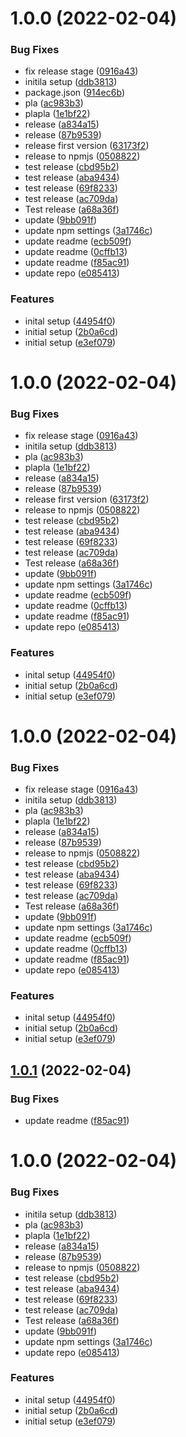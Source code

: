 # 1.0.0 (2022-02-04)


### Bug Fixes

* fix release stage ([0916a43](https://github.com/aimarjs/rest-error-handlers/commit/0916a43e2986b8046b6741b1652f08497812d772))
* initila setup ([ddb3813](https://github.com/aimarjs/rest-error-handlers/commit/ddb381342a5969fa2ade38db2a8736a9224377a1))
* package.json ([914ec6b](https://github.com/aimarjs/rest-error-handlers/commit/914ec6ba096af5c824574d48b5d18a3b16a2c1c0))
* pla ([ac983b3](https://github.com/aimarjs/rest-error-handlers/commit/ac983b31078b8309be960f79901829e4bcdb6a88))
* plapla ([1e1bf22](https://github.com/aimarjs/rest-error-handlers/commit/1e1bf224e7fe1b4cac13b30f4e2ff269ec6fac50))
* release ([a834a15](https://github.com/aimarjs/rest-error-handlers/commit/a834a1578d8cc8a03c14c11ec8e2cd7744fff6ec))
* release ([87b9539](https://github.com/aimarjs/rest-error-handlers/commit/87b9539ce4925196d9d1e74075c2e9de0c83016c))
* release first version ([63173f2](https://github.com/aimarjs/rest-error-handlers/commit/63173f2937b0497629e27557cae51b2e8bfa22f7))
* release to npmjs ([0508822](https://github.com/aimarjs/rest-error-handlers/commit/0508822cefd9db4b99030ffa9b461c7b6dab5455))
* test release ([cbd95b2](https://github.com/aimarjs/rest-error-handlers/commit/cbd95b294bdc7e68e8ce408633dac900a7a78b6f))
* test release ([aba9434](https://github.com/aimarjs/rest-error-handlers/commit/aba9434a4c9fd5f3939784c1a734f006264ef635))
* test release ([69f8233](https://github.com/aimarjs/rest-error-handlers/commit/69f823340f3f4ebb17f0dce5ecc96a12f2d643aa))
* test release ([ac709da](https://github.com/aimarjs/rest-error-handlers/commit/ac709dac5dd47be132332dc1c2daddb96521ac3f))
* Test release ([a68a36f](https://github.com/aimarjs/rest-error-handlers/commit/a68a36fde18addb11c6817540cf4861de54e9553))
* update ([9bb091f](https://github.com/aimarjs/rest-error-handlers/commit/9bb091ff3d43462f3f332e4a5a33b4a02742342b))
* update npm settings ([3a1746c](https://github.com/aimarjs/rest-error-handlers/commit/3a1746c3235847806f37a1e6b1478c0f0898ea42))
* update readme ([ecb509f](https://github.com/aimarjs/rest-error-handlers/commit/ecb509faf082493455e5a85d22a5ee0500321fb3))
* update readme ([0cffb13](https://github.com/aimarjs/rest-error-handlers/commit/0cffb131c5e7f5adc963ff5d5c33851f55edf3c4))
* update readme ([f85ac91](https://github.com/aimarjs/rest-error-handlers/commit/f85ac9168cc3d9cfd3f4e53e44e373ce97bda136))
* update repo ([e085413](https://github.com/aimarjs/rest-error-handlers/commit/e08541383f5bafb1c5822fc4369171f71362c379))


### Features

* inital setup ([44954f0](https://github.com/aimarjs/rest-error-handlers/commit/44954f011d7f0bf23bb8a12b6a26a5142240b9c2))
* initial setup ([2b0a6cd](https://github.com/aimarjs/rest-error-handlers/commit/2b0a6cda31be030b3169960e8b57a08b59ad5ea2))
* initial setup ([e3ef079](https://github.com/aimarjs/rest-error-handlers/commit/e3ef07931c517262e72e4f0adb3a51392a06e066))

# 1.0.0 (2022-02-04)


### Bug Fixes

* fix release stage ([0916a43](https://github.com/aimarjs/rest-error-handlers/commit/0916a43e2986b8046b6741b1652f08497812d772))
* initila setup ([ddb3813](https://github.com/aimarjs/rest-error-handlers/commit/ddb381342a5969fa2ade38db2a8736a9224377a1))
* pla ([ac983b3](https://github.com/aimarjs/rest-error-handlers/commit/ac983b31078b8309be960f79901829e4bcdb6a88))
* plapla ([1e1bf22](https://github.com/aimarjs/rest-error-handlers/commit/1e1bf224e7fe1b4cac13b30f4e2ff269ec6fac50))
* release ([a834a15](https://github.com/aimarjs/rest-error-handlers/commit/a834a1578d8cc8a03c14c11ec8e2cd7744fff6ec))
* release ([87b9539](https://github.com/aimarjs/rest-error-handlers/commit/87b9539ce4925196d9d1e74075c2e9de0c83016c))
* release first version ([63173f2](https://github.com/aimarjs/rest-error-handlers/commit/63173f2937b0497629e27557cae51b2e8bfa22f7))
* release to npmjs ([0508822](https://github.com/aimarjs/rest-error-handlers/commit/0508822cefd9db4b99030ffa9b461c7b6dab5455))
* test release ([cbd95b2](https://github.com/aimarjs/rest-error-handlers/commit/cbd95b294bdc7e68e8ce408633dac900a7a78b6f))
* test release ([aba9434](https://github.com/aimarjs/rest-error-handlers/commit/aba9434a4c9fd5f3939784c1a734f006264ef635))
* test release ([69f8233](https://github.com/aimarjs/rest-error-handlers/commit/69f823340f3f4ebb17f0dce5ecc96a12f2d643aa))
* test release ([ac709da](https://github.com/aimarjs/rest-error-handlers/commit/ac709dac5dd47be132332dc1c2daddb96521ac3f))
* Test release ([a68a36f](https://github.com/aimarjs/rest-error-handlers/commit/a68a36fde18addb11c6817540cf4861de54e9553))
* update ([9bb091f](https://github.com/aimarjs/rest-error-handlers/commit/9bb091ff3d43462f3f332e4a5a33b4a02742342b))
* update npm settings ([3a1746c](https://github.com/aimarjs/rest-error-handlers/commit/3a1746c3235847806f37a1e6b1478c0f0898ea42))
* update readme ([ecb509f](https://github.com/aimarjs/rest-error-handlers/commit/ecb509faf082493455e5a85d22a5ee0500321fb3))
* update readme ([0cffb13](https://github.com/aimarjs/rest-error-handlers/commit/0cffb131c5e7f5adc963ff5d5c33851f55edf3c4))
* update readme ([f85ac91](https://github.com/aimarjs/rest-error-handlers/commit/f85ac9168cc3d9cfd3f4e53e44e373ce97bda136))
* update repo ([e085413](https://github.com/aimarjs/rest-error-handlers/commit/e08541383f5bafb1c5822fc4369171f71362c379))


### Features

* inital setup ([44954f0](https://github.com/aimarjs/rest-error-handlers/commit/44954f011d7f0bf23bb8a12b6a26a5142240b9c2))
* initial setup ([2b0a6cd](https://github.com/aimarjs/rest-error-handlers/commit/2b0a6cda31be030b3169960e8b57a08b59ad5ea2))
* initial setup ([e3ef079](https://github.com/aimarjs/rest-error-handlers/commit/e3ef07931c517262e72e4f0adb3a51392a06e066))

# 1.0.0 (2022-02-04)


### Bug Fixes

* fix release stage ([0916a43](https://github.com/aimarjs/error-handlers/commit/0916a43e2986b8046b6741b1652f08497812d772))
* initila setup ([ddb3813](https://github.com/aimarjs/error-handlers/commit/ddb381342a5969fa2ade38db2a8736a9224377a1))
* pla ([ac983b3](https://github.com/aimarjs/error-handlers/commit/ac983b31078b8309be960f79901829e4bcdb6a88))
* plapla ([1e1bf22](https://github.com/aimarjs/error-handlers/commit/1e1bf224e7fe1b4cac13b30f4e2ff269ec6fac50))
* release ([a834a15](https://github.com/aimarjs/error-handlers/commit/a834a1578d8cc8a03c14c11ec8e2cd7744fff6ec))
* release ([87b9539](https://github.com/aimarjs/error-handlers/commit/87b9539ce4925196d9d1e74075c2e9de0c83016c))
* release to npmjs ([0508822](https://github.com/aimarjs/error-handlers/commit/0508822cefd9db4b99030ffa9b461c7b6dab5455))
* test release ([cbd95b2](https://github.com/aimarjs/error-handlers/commit/cbd95b294bdc7e68e8ce408633dac900a7a78b6f))
* test release ([aba9434](https://github.com/aimarjs/error-handlers/commit/aba9434a4c9fd5f3939784c1a734f006264ef635))
* test release ([69f8233](https://github.com/aimarjs/error-handlers/commit/69f823340f3f4ebb17f0dce5ecc96a12f2d643aa))
* test release ([ac709da](https://github.com/aimarjs/error-handlers/commit/ac709dac5dd47be132332dc1c2daddb96521ac3f))
* Test release ([a68a36f](https://github.com/aimarjs/error-handlers/commit/a68a36fde18addb11c6817540cf4861de54e9553))
* update ([9bb091f](https://github.com/aimarjs/error-handlers/commit/9bb091ff3d43462f3f332e4a5a33b4a02742342b))
* update npm settings ([3a1746c](https://github.com/aimarjs/error-handlers/commit/3a1746c3235847806f37a1e6b1478c0f0898ea42))
* update readme ([ecb509f](https://github.com/aimarjs/error-handlers/commit/ecb509faf082493455e5a85d22a5ee0500321fb3))
* update readme ([0cffb13](https://github.com/aimarjs/error-handlers/commit/0cffb131c5e7f5adc963ff5d5c33851f55edf3c4))
* update readme ([f85ac91](https://github.com/aimarjs/error-handlers/commit/f85ac9168cc3d9cfd3f4e53e44e373ce97bda136))
* update repo ([e085413](https://github.com/aimarjs/error-handlers/commit/e08541383f5bafb1c5822fc4369171f71362c379))


### Features

* inital setup ([44954f0](https://github.com/aimarjs/error-handlers/commit/44954f011d7f0bf23bb8a12b6a26a5142240b9c2))
* initial setup ([2b0a6cd](https://github.com/aimarjs/error-handlers/commit/2b0a6cda31be030b3169960e8b57a08b59ad5ea2))
* initial setup ([e3ef079](https://github.com/aimarjs/error-handlers/commit/e3ef07931c517262e72e4f0adb3a51392a06e066))

## [1.0.1](https://github.com/aimarjs/error-handlers/compare/v1.0.0...v1.0.1) (2022-02-04)


### Bug Fixes

* update readme ([f85ac91](https://github.com/aimarjs/error-handlers/commit/f85ac9168cc3d9cfd3f4e53e44e373ce97bda136))

# 1.0.0 (2022-02-04)


### Bug Fixes

* initila setup ([ddb3813](https://github.com/aimarjs/error-handlers/commit/ddb381342a5969fa2ade38db2a8736a9224377a1))
* pla ([ac983b3](https://github.com/aimarjs/error-handlers/commit/ac983b31078b8309be960f79901829e4bcdb6a88))
* plapla ([1e1bf22](https://github.com/aimarjs/error-handlers/commit/1e1bf224e7fe1b4cac13b30f4e2ff269ec6fac50))
* release ([a834a15](https://github.com/aimarjs/error-handlers/commit/a834a1578d8cc8a03c14c11ec8e2cd7744fff6ec))
* release ([87b9539](https://github.com/aimarjs/error-handlers/commit/87b9539ce4925196d9d1e74075c2e9de0c83016c))
* release to npmjs ([0508822](https://github.com/aimarjs/error-handlers/commit/0508822cefd9db4b99030ffa9b461c7b6dab5455))
* test release ([cbd95b2](https://github.com/aimarjs/error-handlers/commit/cbd95b294bdc7e68e8ce408633dac900a7a78b6f))
* test release ([aba9434](https://github.com/aimarjs/error-handlers/commit/aba9434a4c9fd5f3939784c1a734f006264ef635))
* test release ([69f8233](https://github.com/aimarjs/error-handlers/commit/69f823340f3f4ebb17f0dce5ecc96a12f2d643aa))
* test release ([ac709da](https://github.com/aimarjs/error-handlers/commit/ac709dac5dd47be132332dc1c2daddb96521ac3f))
* Test release ([a68a36f](https://github.com/aimarjs/error-handlers/commit/a68a36fde18addb11c6817540cf4861de54e9553))
* update ([9bb091f](https://github.com/aimarjs/error-handlers/commit/9bb091ff3d43462f3f332e4a5a33b4a02742342b))
* update npm settings ([3a1746c](https://github.com/aimarjs/error-handlers/commit/3a1746c3235847806f37a1e6b1478c0f0898ea42))
* update repo ([e085413](https://github.com/aimarjs/error-handlers/commit/e08541383f5bafb1c5822fc4369171f71362c379))


### Features

* inital setup ([44954f0](https://github.com/aimarjs/error-handlers/commit/44954f011d7f0bf23bb8a12b6a26a5142240b9c2))
* initial setup ([2b0a6cd](https://github.com/aimarjs/error-handlers/commit/2b0a6cda31be030b3169960e8b57a08b59ad5ea2))
* initial setup ([e3ef079](https://github.com/aimarjs/error-handlers/commit/e3ef07931c517262e72e4f0adb3a51392a06e066))
